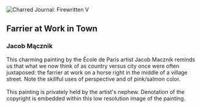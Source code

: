 <div class="artwork-of-the-day">
  <div class="container">
    <div class="img-wrapper">
      <img
        src="https://uploads7.wikiart.org/00437/images/jacob-macznik/farrier-at-work-in-town.jpg!Large.jpg"
        alt="Charred Journal: Firewritten V" />
    </div>
    <div class="artwork-detail">
      <div class="artwork-origin"> 
        <h2 class="artwork-name">Farrier at Work in Town</h2>
        <h3 class="artist">
          Jacob Mącznik
        </h3>
      </div>
      <p class="description">
        <span class="artwork-description-text ng-binding" ng-bind-html="viewModel.ArtworkOfTheDay.Description | unsafe">This charming painting by the École de Paris artist Jacob Macznik reminds us that what we now think of as country versus city once were often juxtaposed: the farrier at work on a horse right in the middle of a village street.  Note the skillful uses of perspective and of pink/salmon color.<br><br>This painting is privately held by the artist's nephew.  Denotation of the copyright is embedded within this low resolution image of the painting.</span>
                        <div class="text-shadow-container" ng-show="showShadow" style=""></div>
      </p>
    </div>
  </div>

</div>
